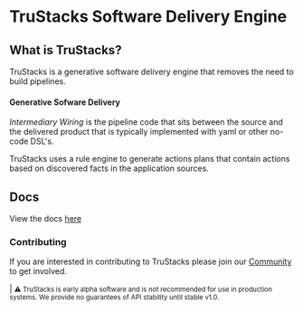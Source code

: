 # TruStacks Software Delivery Engine

## What is TruStacks?

TruStacks is a generative software delivery engine that removes the need to build pipelines.

#### Generative Sofware Delivery

*Intermediary Wiring* is the pipeline code that sits between the source and the delivered product that is typically implemented with yaml or other no-code DSL's.

TruStacks uses a rule engine to generate actions plans that contain actions based on discovered facts in the application sources.

## Docs

View the docs [here](docs.trustacks.io)

### Contributing

If you are interested in contributing to TruStacks please join our [Community](https://discord.gg/usgjQj7QTd) to get involved. 

| <small>⚠ TruStacks is early alpha software and is not recommended for use in production systems. We provide no guarantees of API stability until stable v1.0.</small>